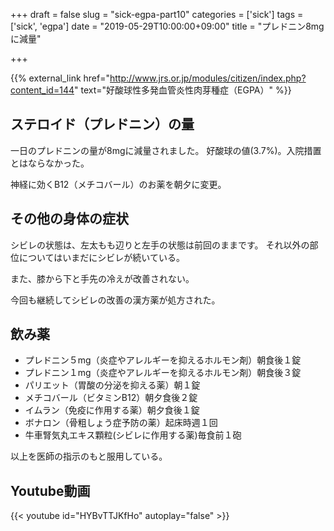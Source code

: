 +++
draft = false
slug = "sick-egpa-part10"
categories = ['sick']
tags = ['sick', 'egpa']
date = "2019-05-29T10:00:00+09:00"
title = "プレドニン8mgに減量"

+++

{{% external_link href="http://www.jrs.or.jp/modules/citizen/index.php?content_id=144" text="好酸球性多発血管炎性肉芽種症（EGPA）" %}}

## ステロイド（プレドニン）の量
一日のプレドニンの量が8mgに減量されました。
好酸球の値(3.7%)。入院措置とはならなかった。

<!--more-->

神経に効くB12（メチコバール）のお薬を朝夕に変更。

## その他の身体の症状

シビレの状態は、左太もも辺りと左手の状態は前回のままです。
それ以外の部位についてはいまだにシビレが続いている。

また、膝から下と手先の冷えが改善されない。

今回も継続してシビレの改善の漢方薬が処方された。

## 飲み薬
- プレドニン５mg（炎症やアレルギーを抑えるホルモン剤）朝食後１錠  
- プレドニン１mg（炎症やアレルギーを抑えるホルモン剤）朝食後３錠  
- パリエット（胃酸の分泌を抑える薬）朝１錠  
- メチコバール（ビタミンB12）朝夕食後２錠  
- イムラン（免疫に作用する薬）朝夕食後１錠  
- ボナロン（骨粗しょう症予防の薬）起床時週１回  
- 牛車腎気丸エキス顆粒(シビレに作用する薬)毎食前１砲

以上を医師の指示のもと服用している。

## Youtube動画

{{< youtube id="HYBvTTJKfHo" autoplay="false" >}}
